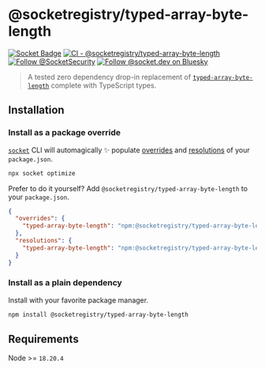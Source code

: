 # @socketregistry/typed-array-byte-length

[![Socket Badge](https://socket.dev/api/badge/npm/package/@socketregistry/typed-array-byte-length)](https://socket.dev/npm/package/@socketregistry/typed-array-byte-length)
[![CI - @socketregistry/typed-array-byte-length](https://github.com/SocketDev/socket-registry/actions/workflows/ci.yml/badge.svg)](https://github.com/SocketDev/socket-registry/actions/workflows/ci.yml)
[![Follow @SocketSecurity](https://img.shields.io/twitter/follow/SocketSecurity?style=social)](https://twitter.com/SocketSecurity)
[![Follow @socket.dev on Bluesky](https://img.shields.io/badge/Follow-@socket.dev-1DA1F2?style=social&logo=bluesky)](https://bsky.app/profile/socket.dev)

> A tested zero dependency drop-in replacement of
> [`typed-array-byte-length`](https://socket.dev/npm/package/typed-array-byte-length)
> complete with TypeScript types.

## Installation

### Install as a package override

[`socket`](https://socket.dev/npm/package/socket) CLI will automagically ✨
populate
[overrides](https://docs.npmjs.com/cli/v9/configuring-npm/package-json#overrides)
and [resolutions](https://yarnpkg.com/configuration/manifest#resolutions) of
your `package.json`.

```sh
npx socket optimize
```

Prefer to do it yourself? Add `@socketregistry/typed-array-byte-length` to your
`package.json`.

```json
{
  "overrides": {
    "typed-array-byte-length": "npm:@socketregistry/typed-array-byte-length@^1"
  },
  "resolutions": {
    "typed-array-byte-length": "npm:@socketregistry/typed-array-byte-length@^1"
  }
}
```

### Install as a plain dependency

Install with your favorite package manager.

```sh
npm install @socketregistry/typed-array-byte-length
```

## Requirements

Node >= `18.20.4`
